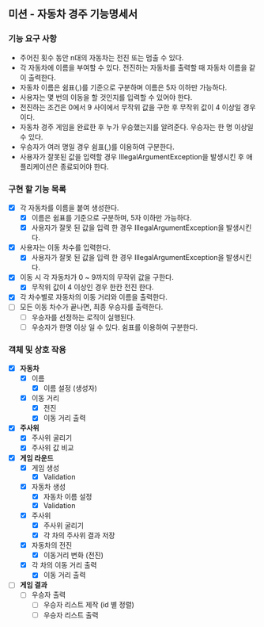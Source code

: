 ## 미션 - 자동차 경주 기능명세서

### 기능 요구 사항
* 주어진 횟수 동안 n대의 자동차는 전진 또는 멈출 수 있다.
* 각 자동차에 이름을 부여할 수 있다. 전진하는 자동차를 출력할 때 자동차 이름을 같이 출력한다.
* 자동차 이름은 쉼표(,)를 기준으로 구분하며 이름은 5자 이하만 가능하다.
* 사용자는 몇 번의 이동을 할 것인지를 입력할 수 있어야 한다.
* 전진하는 조건은 0에서 9 사이에서 무작위 값을 구한 후 무작위 값이 4 이상일 경우이다.
* 자동차 경주 게임을 완료한 후 누가 우승했는지를 알려준다. 우승자는 한 명 이상일 수 있다.
* 우승자가 여러 명일 경우 쉼표(,)를 이용하여 구분한다.
* 사용자가 잘못된 값을 입력할 경우 IllegalArgumentException을 발생시킨 후 애플리케이션은 종료되어야 한다.

### 구현 할 기능 목록
- [x] 각 자동차를 이름을 붙여 생성한다.
  - [x] 이름은 쉼표를 기준으로 구분하며, 5자 이하만 가능하다.
  - [x] 사용자가 잘못 된 값을 입력 한 경우 IllegalArgumentException을 발생시킨다.
- [x] 사용자는 이동 차수를 입력한다.
  - [x] 사용자가 잘못 된 값을 입력 한 경우 IllegalArgumentException을 발생시킨다.
- [x] 이동 시 각 자동차가 0 ~ 9까지의 무작위 값을 구한다.
  - [x] 무작위 값이 4 이상인 경우 한칸 전진 한다.
- [x] 각 차수별로 자동차의 이동 거리와 이름을 출력한다.
- [ ] 모든 이동 차수가 끝나면, 최종 우승자를 출력한다.
  - [ ] 우승자를 선정하는 로직이 실행된다.
  - [ ] 우승자가 한명 이상 일 수 있다. 쉼표를 이용하여 구분한다.

### 객체 및 상호 작용

- [x] **자동차**
  - [x] 이름
    - [x] 이름 설정 (생성자)
  - [x] 이동 거리
    - [x] 전진
    - [x] 이동 거리 출력

- [x] **주사위**
  - [x] 주사위 굴리기
  - [x] 주사위 값 비교

- [x] **게임 라운드**
  - [x] 게임 생성
    - [x] Validation
  - [x] 자동차 생성 
    - [x] 자동차 이름 설정
    - [x] Validation
  - [x] 주사위
    - [x] 주사위 굴리기
    - [x] 각 차의 주사위 결과 저장
  - [x] 자동차의 전진
    - [x] 이동거리 변화 (전진)
  - [x] 각 차의 이동 거리 출력
      - [x] 이동 거리 출력

- [ ] **게임 결과**
  - [ ] 우승자 출력
    - [ ] 우승자 리스트 제작 (id 별 정렬)
    - [ ] 우승자 리스트 출력